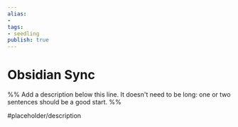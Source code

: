 ```yaml
---
alias: 
- 
tags:
- seedling
publish: true
---
```


# Obsidian Sync

%% Add a description below this line. It doesn't need to be long: one or two sentences should be a good start. %%

#placeholder/description 
